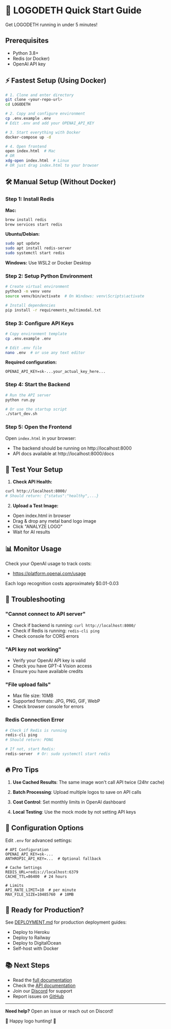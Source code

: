 # 🚀 LOGODETH Quick Start Guide

Get LOGODETH running in under 5 minutes!

## Prerequisites

- Python 3.8+
- Redis (or Docker)
- OpenAI API key

## ⚡ Fastest Setup (Using Docker)

```bash
# 1. Clone and enter directory
git clone <your-repo-url>
cd LOGODETH

# 2. Copy and configure environment
cp .env.example .env
# Edit .env and add your OPENAI_API_KEY

# 3. Start everything with Docker
docker-compose up -d

# 4. Open frontend
open index.html  # Mac
# OR
xdg-open index.html  # Linux
# OR just drag index.html to your browser
```

## 🛠️ Manual Setup (Without Docker)

### Step 1: Install Redis

**Mac:**
```bash
brew install redis
brew services start redis
```

**Ubuntu/Debian:**
```bash
sudo apt update
sudo apt install redis-server
sudo systemctl start redis
```

**Windows:**
Use WSL2 or Docker Desktop

### Step 2: Setup Python Environment

```bash
# Create virtual environment
python3 -m venv venv
source venv/bin/activate  # On Windows: venv\Scripts\activate

# Install dependencies
pip install -r requirements_multimodal.txt
```

### Step 3: Configure API Keys

```bash
# Copy environment template
cp .env.example .env

# Edit .env file
nano .env  # or use any text editor
```

**Required configuration:**
```env
OPENAI_API_KEY=sk-...your_actual_key_here...
```

### Step 4: Start the Backend

```bash
# Run the API server
python run.py

# Or use the startup script
./start_dev.sh
```

### Step 5: Open the Frontend

Open `index.html` in your browser:
- The backend should be running on http://localhost:8000
- API docs available at http://localhost:8000/docs

## 🧪 Test Your Setup

1. **Check API Health:**
```bash
curl http://localhost:8000/
# Should return: {"status":"healthy",...}
```

2. **Upload a Test Image:**
- Open index.html in browser
- Drag & drop any metal band logo image
- Click "ANALYZE LOGO"
- Wait for AI results

## 📊 Monitor Usage

Check your OpenAI usage to track costs:
- https://platform.openai.com/usage

Each logo recognition costs approximately $0.01-0.03

## 🐛 Troubleshooting

### "Cannot connect to API server"
- Check if backend is running: `curl http://localhost:8000/`
- Check if Redis is running: `redis-cli ping`
- Check console for CORS errors

### "API key not working"
- Verify your OpenAI API key is valid
- Check you have GPT-4 Vision access
- Ensure you have available credits

### "File upload fails"
- Max file size: 10MB
- Supported formats: JPG, PNG, GIF, WebP
- Check browser console for errors

### Redis Connection Error
```bash
# Check if Redis is running
redis-cli ping
# Should return: PONG

# If not, start Redis:
redis-server  # Or: sudo systemctl start redis
```

## 🔥 Pro Tips

1. **Use Cached Results**: The same image won't call API twice (24hr cache)

2. **Batch Processing**: Upload multiple logos to save on API calls

3. **Cost Control**: Set monthly limits in OpenAI dashboard

4. **Local Testing**: Use the mock mode by not setting API keys

## 📝 Configuration Options

Edit `.env` for advanced settings:

```env
# API Configuration
OPENAI_API_KEY=sk-...
ANTHROPIC_API_KEY=...  # Optional fallback

# Cache Settings
REDIS_URL=redis://localhost:6379
CACHE_TTL=86400  # 24 hours

# Limits
API_RATE_LIMIT=10  # per minute
MAX_FILE_SIZE=10485760  # 10MB
```

## 🚢 Ready for Production?

See [DEPLOYMENT.md](DEPLOYMENT.md) for production deployment guides:
- Deploy to Heroku
- Deploy to Railway
- Deploy to DigitalOcean
- Self-host with Docker

## 📚 Next Steps

- Read the [full documentation](README.md)
- Check the [API documentation](http://localhost:8000/docs)
- Join our [Discord](#) for support
- Report issues on [GitHub](#)

---

**Need help?** Open an issue or reach out on Discord!

🤘 Happy logo hunting! 🤘